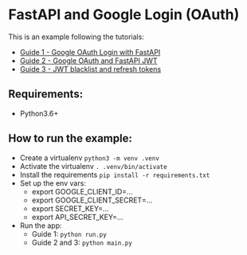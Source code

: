 # FastAPI and Google Login (OAuth)
This is an example following the tutorials:
- [Guide 1 - Google OAuth Login with FastAPI](https://blog.hanchon.live/guides/google-login-with-fastapi/)
- [Guide 2 - Google OAuth and FastAPI JWT](https://blog.hanchon.live/guides/google-login-with-fastapi-and-jwt/)
- [Guide 3 - JWT blacklist and refresh tokens](https://blog.hanchon.live/guides/jwt-tokens-and-fastapi/)

## Requirements:
- Python3.6+

## How to run the example:
- Create a virtualenv `python3 -m venv .venv`
- Activate the virtualenv `. .venv/bin/activate`
- Install the requirements `pip install -r requirements.txt`
- Set up the env vars:
    - export GOOGLE_CLIENT_ID=...
    - export GOOGLE_CLIENT_SECRET=...
    - export SECRET_KEY=...
    - export API_SECRET_KEY=...
- Run the app:
    - Guide 1: `python run.py`
    - Guide 2 and 3: `python main.py`
